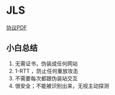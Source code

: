 # JLS

[协议PDF](https://github.com/JimmyHuang454/JLS/blob/master/pdf/thuthesis-example.pdf)

## 小白总结
1. 无需证书，伪装成任何网站
2. 1-RTT ，防止任何重放攻击
3. 不需要每次都跟伪装站交互
4. 很安全；不能被识别出来，无视主动探测
